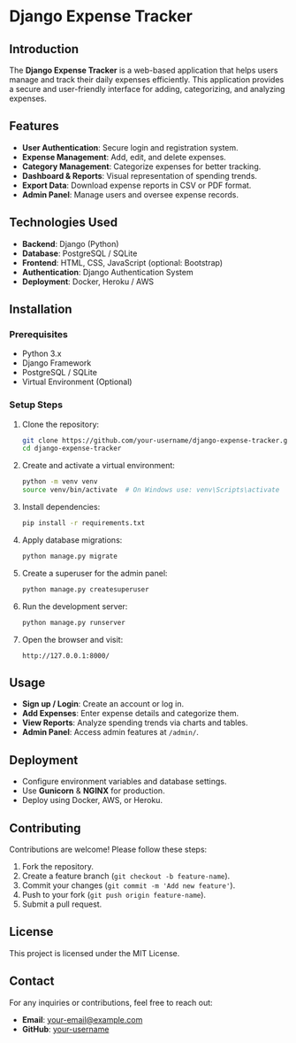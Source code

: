 # Django Expense Tracker

## Introduction
The **Django Expense Tracker** is a web-based application that helps users manage and track their daily expenses efficiently. This application provides a secure and user-friendly interface for adding, categorizing, and analyzing expenses.

## Features
- **User Authentication**: Secure login and registration system.
- **Expense Management**: Add, edit, and delete expenses.
- **Category Management**: Categorize expenses for better tracking.
- **Dashboard & Reports**: Visual representation of spending trends.
- **Export Data**: Download expense reports in CSV or PDF format.
- **Admin Panel**: Manage users and oversee expense records.

## Technologies Used
- **Backend**: Django (Python)
- **Database**: PostgreSQL / SQLite
- **Frontend**: HTML, CSS, JavaScript (optional: Bootstrap)
- **Authentication**: Django Authentication System
- **Deployment**: Docker, Heroku / AWS

## Installation
### Prerequisites
- Python 3.x
- Django Framework
- PostgreSQL / SQLite
- Virtual Environment (Optional)

### Setup Steps
1. Clone the repository:
   ```bash
   git clone https://github.com/your-username/django-expense-tracker.git
   cd django-expense-tracker
   ```
2. Create and activate a virtual environment:
   ```bash
   python -m venv venv
   source venv/bin/activate  # On Windows use: venv\Scripts\activate
   ```
3. Install dependencies:
   ```bash
   pip install -r requirements.txt
   ```
4. Apply database migrations:
   ```bash
   python manage.py migrate
   ```
5. Create a superuser for the admin panel:
   ```bash
   python manage.py createsuperuser
   ```
6. Run the development server:
   ```bash
   python manage.py runserver
   ```
7. Open the browser and visit:
   ```
   http://127.0.0.1:8000/
   ```

## Usage
- **Sign up / Login**: Create an account or log in.
- **Add Expenses**: Enter expense details and categorize them.
- **View Reports**: Analyze spending trends via charts and tables.
- **Admin Panel**: Access admin features at `/admin/`.

## Deployment
- Configure environment variables and database settings.
- Use **Gunicorn** & **NGINX** for production.
- Deploy using Docker, AWS, or Heroku.

## Contributing
Contributions are welcome! Please follow these steps:
1. Fork the repository.
2. Create a feature branch (`git checkout -b feature-name`).
3. Commit your changes (`git commit -m 'Add new feature'`).
4. Push to your fork (`git push origin feature-name`).
5. Submit a pull request.

## License
This project is licensed under the MIT License.

## Contact
For any inquiries or contributions, feel free to reach out:
- **Email**: your-email@example.com
- **GitHub**: [your-username](https://github.com/your-username)


